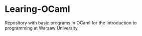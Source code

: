# Learing-OCaml
Repository with basic programs in OCaml for the Introduction to programming at Warsaw University